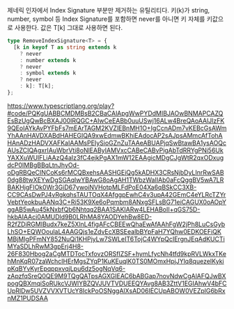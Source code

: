 제네릭 인자에서 Index Signature 부분만 제거하는 유틸리티다.
키(k)가 string, number, symbol 등 Index Signature를 포함하면 never를 아니면 키 자체를 키값으로 사용한다.
값은 T[k] 그대로 사용하면 된다.

```ts
type RemoveIndexSignature<T> = {
  [k in keyof T as string extends k
    ? never
    : number extends k
    ? never
    : symbol extends k
    ? never
    : k]: T[k];
};
```












https://www.typescriptlang.org/play?#code/PQKgUABBCMDMBsB2CBaCAlApgWwPYDdMIBJAOwBNMAPCAZQEsBzUgQwBcBXAJ00lRQGC+AIwCeEABb0uuUSwj16ALw4BreQAoAAlJlzFK9QEoIAYkAvPYFbFs7mEArTAGM2KVZlEBnMH1O+IgCcnADm7vKEBcGsAWmYhAAnHAVDXABdHAHEGIQA9xwEdmwBKhiEAdocAP2sAJpsAMmcAfTohAHAnADzHADVXAFKaIAAMsPEIySioGZnZuTAAeABUAPjqSwBtawBA1ysAOQcAUsZCIQAgxrIAuWbrVti8oNlEAByIAMVxcCABeCABvPigAbTdRRYgPNi56UkYAXXuWUlFLiAAzQ4aIz3fC4ejkPgAX1mW12EAAgicMDgCJgWtR2qxODxugdcP0IMBgBBqLtnJhyOd-oDgRBQeCINCoKs6rMCQBxehsAASHGEiQg5kADHX3CRsNjbDyLInrRwSAB0dg88twXEYwDgSGAqlwYBAwG8oAgAH1TWbzWaIIAb0aFcQggBV5wA7LRBAKHjgFIOk0Wr3GiD67ywoiNVHotpMLFdPoE04Xa6qBSkCC3XB-CC9CAsDwPJ4vRgkqhsTAUTOqX4AfggpEwhC4v3upA42GEmC4eYLRcTZYrVebtYeokbuAANq3C+Ri53K9Xe6oPqmbm8ANxgSFLsBG71eiCAGUX0oAOpYggAB5wAu45kNxbfQb6Nhtqq2BAA1SAKIARw4LEHABoII+qGS75D-hkbAIAAci0AMUDld9B0LRhMA8YAODYehBw8ED-R2fZDiRGMIBudx7keZ5XlnL4figAFcCBEEwQhaEwAfAAhFgW2jPh8LuCsGybLhSO+EQWOoulaL4AAGQjs1eZdvEcXBSEealbBYpFaH7YQhw0EDKOEFiQKMBjMIgPFmNY852NuQi1KHPjyLw7SWLeIT6TojC4WYpQcIErgnJEqAdKUCTiMYaSDLhRwM3gpErj4H8-26F830Hbog2aCgMTDTocTxfovzORSfIZSF+hymLfycNh4tfd9kpRVLWkxTKehMnKqR07zaWchcIHErMgsZYqP1KuKEuqlK0TS0MOmxHpjJYlq8quezeIKykipKqBYvKyrEpqppxvqjLpu6dz5ogNqVq6-zApzfqSreQ0QE9M9TQgQATpsAGXGIEAC6bABGap7novNdwCgAlAFQJwBXpogQBXmqiSoRUkcVJWlYBZQVJUVTVDUEEQYAvg8AB3ZttV1EGIAhwV4bFCUpRlDw5UVZVVXVTUcY8IckPoOSNggAlXsAD06IECUpABOW0VEZplG6bRxnMZ1PUDSAA
